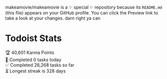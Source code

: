 makeamovie/makeamovie is a ✨ special ✨ repository because its `README.md` (this file) appears on your GitHub profile.
You can click the Preview link to take a look at your changes. darn right ya can

# Todoist Stats

<!-- TODO-IST:START -->
🏆  40,601 Karma Points           
🌸  Completed 0 tasks today           
✅  Completed 28,268 tasks so far           
⏳  Longest streak is 328 days
<!-- TODO-IST:END -->